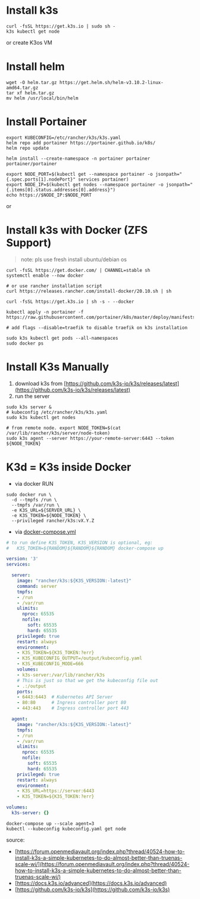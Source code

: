 # Install k3s

```
curl -fsSL https://get.k3s.io | sudo sh -
k3s kubectl get node
```

or create K3os VM

# Install helm

```
wget -O helm.tar.gz https://get.helm.sh/helm-v3.10.2-linux-amd64.tar.gz
tar xf helm.tar.gz
mv helm /usr/local/bin/helm
```

# Install Portainer

```
export KUBECONFIG=/etc/rancher/k3s/k3s.yaml
helm repo add portainer https://portainer.github.io/k8s/
helm repo update

helm install --create-namespace -n portainer portainer portainer/portainer

export NODE_PORT=$(kubectl get --namespace portainer -o jsonpath="{.spec.ports[1].nodePort}" services portainer)
export NODE_IP=$(kubectl get nodes --namespace portainer -o jsonpath="{.items[0].status.addresses[0].address}")
echo https://$NODE_IP:$NODE_PORT
```

or 

# Install k3s with Docker (ZFS Support)

> note: pls use fresh install ubuntu/debian os

```
curl -fsSL https://get.docker.com/ | CHANNEL=stable sh
systemctl enable --now docker

# or use rancher installation script
curl https://releases.rancher.com/install-docker/20.10.sh | sh

curl -fsSL https://get.k3s.io | sh -s - --docker

kubectl apply -n portainer -f https://raw.githubusercontent.com/portainer/k8s/master/deploy/manifests/portainer/portainer.yaml

# add flags --disable=traefik to disable traefik on k3s installation
```

```
sudo k3s kubectl get pods --all-namespaces
sudo docker ps
```

# Install K3s Manually

1. download k3s from [https://github.com/k3s-io/k3s/releases/latest](https://github.com/k3s-io/k3s/releases/latest)
2. run the server
```
sudo k3s server &
# kubeconfig /etc/rancher/k3s/k3s.yaml
sudo k3s kubectl get nodes

# from remote node. export NODE_TOKEN=$(cat /var/lib/rancher/k3s/server/node-token)
sudo k3s agent --server https://your-remote-server:6443 --token ${NODE_TOKEN}
```

# K3d = K3s inside Docker

- via docker RUN

```
sudo docker run \
  -d --tmpfs /run \
  --tmpfs /var/run \
  -e K3S_URL=${SERVER_URL} \
  -e K3S_TOKEN=${NODE_TOKEN} \
  --privileged rancher/k3s:vX.Y.Z
```

- via [docker-compose.yml](https://github.com/k3s-io/k3s/blob/master/docker-compose.yml)

```yaml
# to run define K3S_TOKEN, K3S_VERSION is optional, eg:
#   K3S_TOKEN=${RANDOM}${RANDOM}${RANDOM} docker-compose up

version: '3'
services:

  server:
    image: "rancher/k3s:${K3S_VERSION:-latest}"
    command: server
    tmpfs:
    - /run
    - /var/run
    ulimits:
      nproc: 65535
      nofile:
        soft: 65535
        hard: 65535
    privileged: true
    restart: always
    environment:
    - K3S_TOKEN=${K3S_TOKEN:?err}
    - K3S_KUBECONFIG_OUTPUT=/output/kubeconfig.yaml
    - K3S_KUBECONFIG_MODE=666
    volumes:
    - k3s-server:/var/lib/rancher/k3s
    # This is just so that we get the kubeconfig file out
    - .:/output
    ports:
    - 6443:6443  # Kubernetes API Server
    - 80:80      # Ingress controller port 80
    - 443:443    # Ingress controller port 443

  agent:
    image: "rancher/k3s:${K3S_VERSION:-latest}"
    tmpfs:
    - /run
    - /var/run
    ulimits:
      nproc: 65535
      nofile:
        soft: 65535
        hard: 65535
    privileged: true
    restart: always
    environment:
    - K3S_URL=https://server:6443
    - K3S_TOKEN=${K3S_TOKEN:?err}

volumes:
  k3s-server: {}
```

```
docker-compose up --scale agent=3
kubectl --kubeconfig kubeconfig.yaml get node
```

source:
- [https://forum.openmediavault.org/index.php?thread/40524-how-to-install-k3s-a-simple-kubernetes-to-do-almost-better-than-truenas-scale-wi/](https://forum.openmediavault.org/index.php?thread/40524-how-to-install-k3s-a-simple-kubernetes-to-do-almost-better-than-truenas-scale-wi/)
- [https://docs.k3s.io/advanced](https://docs.k3s.io/advanced)
- [https://github.com/k3s-io/k3s](https://github.com/k3s-io/k3s)
